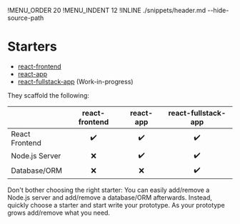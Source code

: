 !MENU_ORDER 20
!MENU_INDENT 12
!INLINE ./snippets/header.md --hide-source-path

# Starters

- [react-frontend](/plugins/create/starters/react-frontend#readme)
- [react-app](/plugins/create/starters/react-app#readme)
- [react-fullstack-app](/plugins/create/starters/react-fullstack-app#readme) (Work-in-progress)

They scaffold the following:

&nbsp; | react-frontend | react-app | react-fullstack-app
--- | :---: | :---: | :---:
React Frontend | :heavy_check_mark: | :heavy_check_mark: | :heavy_check_mark:
Node.js Server | :x: | :heavy_check_mark: | :heavy_check_mark:
Database/ORM | :x: | :x: | :heavy_check_mark:

Don't bother choosing the right starter:
You can easily add/remove a Node.js server and add/remove a database/ORM afterwards.
Instead, quickly choose a starter and start write your prototype.
As your prototype grows add/remove what you need.
